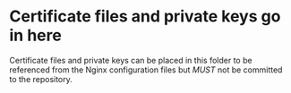 # Certificate files and private keys go in here

Certificate files and private keys can be placed in this folder to be referenced from the Nginx configuration files but *MUST* not
be committed to the repository.
